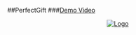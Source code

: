 ##PerfectGift
###[Demo Video](https://www.youtube.com/watch?v=wcJQ774oO68&t=1s)

<p align="center">
  <a href="">
    <img alt="Logo" src="https://github.com/SimpleVictor/PerfectGift/blob/master/perfectpic.gif">
  </a>
</p>

